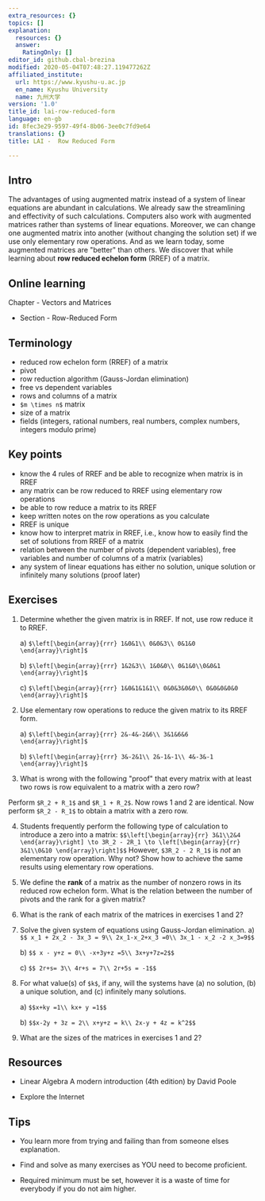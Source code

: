 ```yaml
---
extra_resources: {}
topics: []
explanation:
  resources: {}
  answer:
    RatingOnly: []
editor_id: github.cbal-brezina
modified: 2020-05-04T07:48:27.119477262Z
affiliated_institute:
  url: https://www.kyushu-u.ac.jp
  en_name: Kyushu University
  name: 九州大学
version: '1.0'
title_id: lai-row-reduced-form
language: en-gb
id: 8fec3e29-9597-49f4-8b06-3ee0c7fd9e64
translations: {}
title: LAI -  Row Reduced Form

---
```


## Intro

The advantages of using augmented matrix instead of a system of linear equations  are abundant in calculations. We already saw the streamlining and effectivity of such calculations. Computers also work with augmented matrices rather than systems of linear equations. Moreover, we can change one augmented matrix into another (without changing the solution set) if we use only elementary row operations. And as we learn today, some augmented matrices are "better" than others. We discover that while learning about **row reduced echelon form** (RREF) of a matrix.
  
## Online learning

Chapter - Vectors and Matrices

- Section - Row-Reduced Form


## Terminology

- reduced row echelon form (RREF) of a matrix
- pivot
- row reduction algorithm (Gauss-Jordan elimination)
- free vs dependent variables
- rows and columns of a matrix
- `$m \times n$` matrix 
- size of a matrix
- fields (integers, rational numbers, real numbers, complex numbers, integers modulo prime)

## Key points

- know the 4 rules of RREF and be able to recognize when matrix is in RREF
- any matrix can be row reduced to RREF using elementary row operations
- be able to row reduce a matrix to its RREF
- keep written notes on the row operations as you calculate
- RREF is unique
- know how to interpret matrix in RREF, i.e., know how to easily find the set of solutions from RREF of a matrix
- relation between the number of pivots (dependent variables), free variables and number of columns  of a matrix (variables)
- any system of linear equations has either no solution, unique solution or infinitely many solutions (proof later)



## Exercises

1. Determine whether the given matrix is in RREF. If not, use row reduce it to RREF.

    a) `$\left[\begin{array}{rrr} 1&0&1\\ 0&0&3\\ 0&1&0 \end{array}\right]$`
    
    b) `$\left[\begin{array}{rrr} 1&2&3\\ 1&0&0\\ 0&1&0\\0&0&1 \end{array}\right]$`
    
    c) `$\left[\begin{array}{rrr} 1&0&1&1&1\\ 0&0&3&0&0\\ 0&0&0&0&0 \end{array}\right]$`
    
    
2. Use elementary row operations to reduce the given matrix to its RREF form.

    a) `$\left[\begin{array}{rrr} 2&-4&-2&6\\ 3&1&6&6 \end{array}\right]$`
    
    b) `$\left[\begin{array}{rrr} 3&-2&1\\ 2&-1&-1\\ 4&-3&-1 \end{array}\right]$`

3. What is wrong with the following "proof" that every matrix with at least two rows is row equivalent to a matrix with a zero row?

Perform `$R_2 + R_1$` and `$R_1 + R_2$`. Now rows 1 and 2 are identical. Now perform `$R_2 - R_1$` to obtain a matrix with a zero row.

4. Students frequently perform the following type of calculation to introduce a zero into a matrix:
 `$$\left[\begin{array}{rr} 3&1\\2&4 \end{array}\right] \to 3R_2 - 2R_1 \to \left[\begin{array}{rr} 3&1\\0&10 \end{array}\right]$$`
However, `$3R_2 - 2 R_1$` is *not* an elementary row operation. Why not? Show how to achieve the same results using elementary row operations.     

5. We define the **rank** of a matrix as the number of nonzero rows in its reduced row echelon form. What is the relation between the number of pivots and the rank for a given matrix?

6. What is the rank of each matrix of the matrices in exercises 1 and 2?

7. Solve the given system of equations using Gauss-Jordan elimination.
    a) `$$ x_1 + 2x_2 - 3x_3 = 9\\ 2x_1-x_2+x_3 =0\\ 3x_1 - x_2 -2 x_3=9$$`

    b) `$$ x - y+z = 0\\ -x+3y+z =5\\ 3x+y+7z=2$$`

    c) `$$ 2r+s= 3\\ 4r+s = 7\\ 2r+5s = -1$$`

8. For what value(s) of `$k$`, if any, will the systems have (a) no solution, (b) a unique solution, and (c) infinitely many solutions.

    a) `$$x+ky =1\\ kx+ y =1$$`

    b) `$$x-2y + 3z = 2\\ x+y+z = k\\ 2x-y + 4z = k^2$$ `


9. What are the sizes of the matrices in exercises 1 and 2?



## Resources

-  Linear Algebra A modern introduction (4th edition) by David Poole 

- Explore the Internet

## Tips


- You learn more from trying and failing than from someone elses explanation.

- Find and solve as many exercises as YOU need to become proficient.

- Required minimum must be set, however it is a waste of time for everybody if you do not aim higher.






